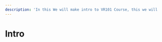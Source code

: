 ```yaml
---
description: 'In this We will make intro to VR101 Course, this we will do at the end'
---
```


# Intro

